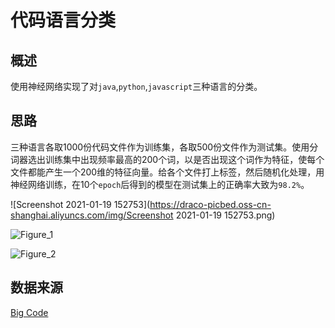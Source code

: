 # 代码语言分类

## 概述

使用神经网络实现了对`java`,`python`,`javascript`三种语言的分类。

## 思路

三种语言各取1000份代码文件作为训练集，各取500份文件作为测试集。使用分词器选出训练集中出现频率最高的200个词，以是否出现这个词作为特征，使每个文件都能产生一个200维的特征向量。给各个文件打上标签，然后随机化处理，用神经网络训练，在10个`epoch`后得到的模型在测试集上的正确率大致为`98.2%`。

![Screenshot 2021-01-19 152753](https://draco-picbed.oss-cn-shanghai.aliyuncs.com/img/Screenshot 2021-01-19 152753.png)

![Figure_1](https://draco-picbed.oss-cn-shanghai.aliyuncs.com/img/Figure_1.png)

![Figure_2](https://draco-picbed.oss-cn-shanghai.aliyuncs.com/img/Figure_2.png)

## 数据来源

[Big Code](http://learnbigcode.github.io/datasets/)

